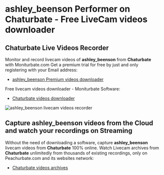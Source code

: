 # ashley_beenson Performer on Chaturbate - Free LiveCam videos downloader

## Chaturbate Live Videos Recorder

Monitor and record livecam videos of **ashley_beenson** from **Chaturbate** with Moniturbate.com
Get a premium trial for free by just and only registering with your Email address:
* [ashley_beenson Premium videos downloader](https://moniturbate.com/request-demo-licence-key.html)

Free livecam videos downloader - Moniturbate Software:
* [Chaturbate videos downloader](https://moniturbate.com/moniturbate-download-software.html)

![ashley_beenson livecam videos recorder](https://peachurnet.com/templates/moniturbate-software.png)


## Capture ashley_beenson videos from the Cloud and watch your recordings on Streaming

Without the need of downloading a software, capture **ashley_beenson** livecam videos from **Chaturbate** 100% online.
Watch Livecam archives from **Chaturbate** unlimitedly from thousands of existing recordings, only on Peachurbate.com and its websites network:
* [Chaturbate videos archives](https://peachurnet.com/)